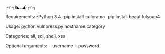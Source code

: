 ┌∩┐(◣_◢)┌∩┐

Requirements:
-Python 3.4
-pip install colorama
-pip install beautifulsoup4

Usage: python vulnpress.py hostname category

Categories: all, sql, shell, xss

Optional arguments: --username --password
